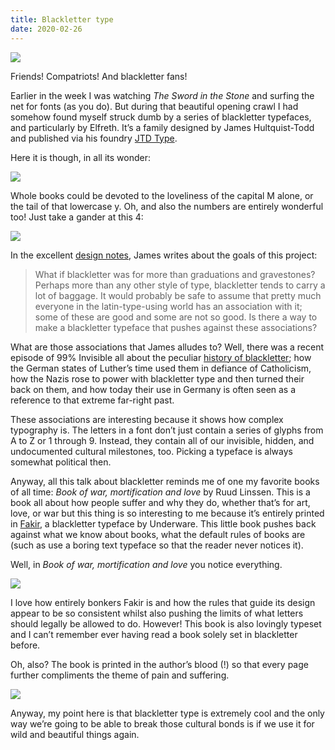 ```yaml
---
title: Blackletter type
date: 2020-02-26
---
```


![](https://buttondown.s3.us-west-2.amazonaws.com/images/affc2644-671a-4fce-b897-ea920d9572a6.JPEG)

Friends! Compatriots! And blackletter fans!

Earlier in the week I was watching _The Sword in the Stone_ and surfing the net for fonts (as you do). But during that beautiful opening crawl I had somehow found myself struck dumb by a series of blackletter typefaces, and particularly by Elfreth. It’s a family designed by James Hultquist-Todd and published via his foundry [JTD Type](https://jtdtype.com/).

Here it is though, in all its wonder:

![](https://buttondown.s3.us-west-2.amazonaws.com/images/c3890897-2ba6-47ca-9251-dd9df023d0a7.jpg)

Whole books could be devoted to the loveliness of the capital M alone, or the tail of that lowercase y. Oh, and also the numbers are entirely wonderful too! Just take a gander at this 4:

![](https://buttondown.s3.us-west-2.amazonaws.com/images/4834578b-ee5a-4f48-ac05-f9e7e08d264b.png)

In the excellent [design notes](https://jtdtype.com/typeface/Elfreth/9), James writes about the goals of this project:

> What if blackletter was for more than graduations and gravestones? Perhaps more than any other style of type, blackletter tends to carry a lot of baggage. It would probably be safe to assume that pretty much everyone in the latin-type-using world has an association with it; some of these are good and some are not so good. Is there a way to make a blackletter typeface that pushes against these associations?

What are those associations that James alludes to? Well, there was a recent episode of 99% Invisible all about the peculiar [history of blackletter](https://99percentinvisible.org/episode/fraktur/); how the German states of Luther’s time used them in defiance of Catholicism, how the Nazis rose to power with blackletter type and then turned their back on them, and how today their use in Germany is often seen as a reference to that extreme far-right past.

These associations are interesting because it shows how complex typography is. The letters in a font don’t just contain a series of glyphs from A to Z or 1 through 9. Instead, they contain all of our invisible, hidden, and undocumented cultural milestones, too. Picking a typeface is always somewhat political then.

Anyway, all this talk about blackletter reminds me of one my favorite books of all time: _Book of war, mortification and love_ by Ruud Linssen. This is a book all about how people suffer and why they do, whether that’s for art, love, or war but this thing is so interesting to me because it’s entirely printed in [Fakir](https://underware.nl/fonts/fakir/), a blackletter typeface by Underware. This little book pushes back against what we know about books, what the default rules of books are (such as use a boring text typeface so that the reader never notices it).

Well, in _Book of war, mortification and love_ you notice everything.

![](https://buttondown.s3.us-west-2.amazonaws.com/images/57b9c191-511e-4bdd-8ca7-b527cf10102c.png)

I love how entirely bonkers Fakir is and how the rules that guide its design appear to be so consistent whilst also pushing the limits of what letters should legally be allowed to do. However! This book is also lovingly typeset and I can’t remember ever having read a book solely set in blackletter before.

Oh, also? The book is printed in the author’s blood (!) so that every page further compliments the theme of pain and suffering.

![](https://buttondown.s3.us-west-2.amazonaws.com/images/ebd20870-beb2-4708-8589-cb8ee6f07d7b.jpg)

Anyway, my point here is that blackletter type is extremely cool and the only way we’re going to be able to break those cultural bonds is if we use it for wild and beautiful things again.

